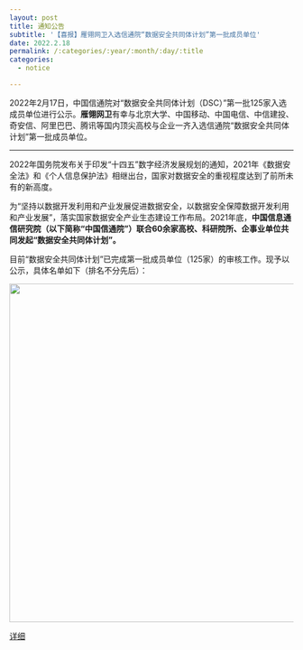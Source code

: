 ```yaml
---
layout: post
title: 通知公告
subtitle: '【喜报】雁翎网卫入选信通院“数据安全共同体计划”第一批成员单位'
date: 2022.2.18
permalink: /:categories/:year/:month/:day/:title
categories:
  - notice

---
```



2022年2月17日，中国信通院对“数据安全共同体计划（DSC）”第一批125家入选成员单位进行公示。**雁翎网卫**有幸与北京大学、中国移动、中国电信、中信建投、奇安信、阿里巴巴、腾讯等国内顶尖高校与企业一齐入选信通院“数据安全共同体计划”第一批成员单位。

------------------

2022年国务院发布关于印发“十四五”数字经济发展规划的通知，2021年《数据安全法》和《个人信息保护法》相继出台，国家对数据安全的重视程度达到了前所未有的新高度。

为“坚持以数据开发利用和产业发展促进数据安全，以数据安全保障数据开发利用和产业发展”，落实国家数据安全产业生态建设工作布局。2021年底，**中国信息通信研究院（以下简称“中国信通院”）联合60余家高校、科研院所、企事业单位共同发起“数据安全共同体计划”。**

目前“数据安全共同体计划”已完成第一批成员单位（125家）的审核工作。现予以公示，具体名单如下（排名不分先后）：

<div align=center>
<img src="https://github.com/xxycfhb/pku_exploit_files/blob/main/%E7%AC%AC%E4%B8%80%E6%89%B9%E6%88%90%E5%91%98%E5%85%A5%E9%80%89.png?raw=true" width="800px" height="600px"/>
</div>

[详细](https://mp.weixin.qq.com/s/5KbbOK5Yc6zFjyLwQuhD7w)


